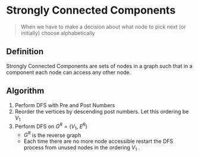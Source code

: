 # Strongly Connected Components

> When we have to make a decision about what node to pick next (or initially) choose alphabetically

## Definition
Strongly Connected Components are sets of nodes in a graph such that in a component each node can access any other node. 

## Algorithm
1. Perform DFS with Pre and Post Numbers
2. Reorder the vertices by descending post numbers. Let this ordering be $V_1$
3. Perform DFS on $G^R = (V_1,\ E^R)$
	+ $G^R$ is the reverse graph
	+ Each time there are no more node accessible restart the DFS process from unused nodes in the ordering $V_1$ .

